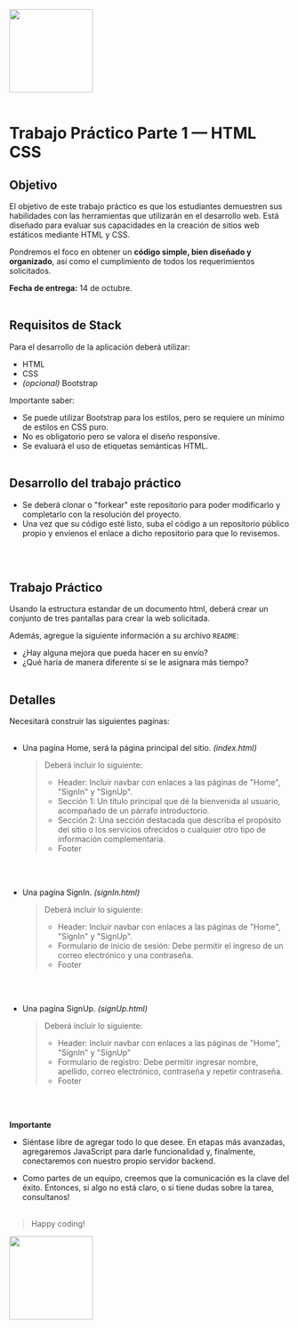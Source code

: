 <img src="assets/utn_logo.svg" width="150">
<br/>
<br/>

# Trabajo Práctico Parte 1 — HTML CSS

## Objetivo

El objetivo de este trabajo práctico es que los estudiantes demuestren sus habilidades con las herramientas que utilizarán en el desarrollo web. Está diseñado para evaluar sus capacidades en la creación de sitios web estáticos mediante HTML y CSS.

Pondremos el foco en obtener un **código simple, bien diseñado y organizado**, así como el cumplimiento de todos los requerimientos solicitados.

**Fecha de entrega:** 14 de octubre.
<br/>
<br/>

## Requisitos de Stack

Para el desarrollo de la aplicación deberá utilizar:

- HTML
- CSS
- _(opcional)_ Bootstrap

Importante saber:

- Se puede utilizar Bootstrap para los estilos, pero se requiere un mínimo de estilos en CSS puro.
- No es obligatorio pero se valora el diseño responsive.
- Se evaluará el uso de etiquetas semánticas HTML.
  <br/>
  <br/>

## Desarrollo del trabajo práctico

- Se deberá clonar o "forkear" este repositorio para poder modificarlo y completarlo con la resolución del proyecto.
- Una vez que su código esté listo, suba el código a un repositorio público propio y envíenos el enlace a dicho repositorio para que lo revisemos.

<br/><br/>

## Trabajo Práctico

Usando la estructura estandar de un documento html, deberá crear un conjunto de tres pantallas para crear la web solicitada.

Además, agregue la siguiente información a su archivo `README`:

- ¿Hay alguna mejora que pueda hacer en su envío?
- ¿Qué haría de manera diferente si se le asignara más tiempo?
  <br/>
  <br/>

## Detalles

Necesitará construir las siguientes pagínas:
<br/>
<br/>

- Una pagína Home, será la página principal del sitio. _(index.html)_
  <br/>

  > Deberá incluir lo siguiente:
  >
  > - Header: Incluir navbar con enlaces a las páginas de "Home", "SignIn" y "SignUp".
  > - Sección 1: Un título principal que dé la bienvenida al usuario, acompañado de un párrafo introductorio.
  > - Sección 2: Una sección destacada que describa el propósito del sitio o los servicios ofrecidos o cualquier otro tipo de información complementaria.
  > - Footer

<br/>
<br/>

- Una pagína SignIn. _(signIn.html)_
  <br/>

  > Deberá incluir lo siguiente:
  >
  > - Header: Incluir navbar con enlaces a las páginas de "Home", "SignIn" y "SignUp".
  > - Formulario de inicio de sesión: Debe permitir el ingreso de un correo electrónico y una contraseña.
  > - Footer

<br/>
<br/>

- Una pagína SignUp. _(signUp.html)_
  <br/>

  > Deberá incluir lo siguiente:
  >
  > - Header: Incluir navbar con enlaces a las páginas de "Home", "SignIn" y "SignUp"
  > - Formulario de registro: Debe permitir ingresar nombre, apellido, correo electrónico, contraseña y repetir contraseña.
  > - Footer

<br/>
<br/>

**Importante**

- Siéntase libre de agregar todo lo que desee. En etapas más avanzadas, agregaremos JavaScript para darle funcionalidad y, finalmente, conectaremos con nuestro propio servidor backend.

- Como partes de un equipo, creemos que la comunicación es la clave del éxito. Entonces, si algo no está claro, o si tiene dudas sobre la tarea, consultanos!
  <br/>
  <br/>

> Happy coding!

<img src="https://user-images.githubusercontent.com/5693916/30273942-84252588-96fb-11e7-9420-5516b92cb1f7.gif" width="150">
